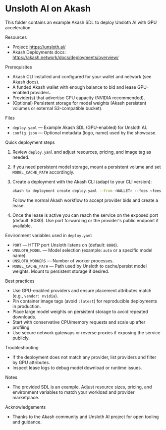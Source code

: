 # Unsloth AI on Akash

This folder contains an example Akash SDL to deploy Unsloth AI with GPU acceleration.

Resources
- Project: https://unsloth.ai/
- Akash Deployments docs: https://akash.network/docs/deployments/overview/

Prerequisites
- Akash CLI installed and configured for your wallet and network (see Akash docs).
- A funded Akash wallet with enough balance to bid and lease GPU-enabled providers.
- Provider(s) that advertise GPU capacity (NVIDIA recommended).
- (Optional) Persistent storage for model weights (Akash persistent volumes or external S3-compatible bucket).

Files
- `deploy.yaml` — Example Akash SDL (GPU-enabled) for Unsloth AI.
- `config.json` — Optional metadata (logo, name) used by the showcase.

Quick deployment steps
1. Review `deploy.yaml` and adjust resources, pricing, and image tag as needed.
2. If you need persistent model storage, mount a persistent volume and set `MODEL_CACHE_PATH` accordingly.
3. Create a deployment with the Akash CLI (adapt to your CLI version):

   ```bash
   akash tx deployment create deploy.yaml --from <WALLET> --fees <fees>
   ```

   Follow the normal Akash workflow to accept provider bids and create a lease.
4. Once the lease is active you can reach the service on the exposed port (default: 8080). Use port forwarding or the provider's public endpoint if available.

Environment variables used in `deploy.yaml`
- `PORT` — HTTP port Unsloth listens on (default: `8080`).
- `UNSLOTH_MODEL` — Model selection (example: `auto` or a specific model name).
- `UNSLOTH_WORKERS` — Number of worker processes.
- `MODEL_CACHE_PATH` — Path used by Unsloth to cache/persist model weights. Mount to persistent storage if desired.

Best practices
- Use GPU-enabled providers and ensure placement attributes match (e.g., `vendor: nvidia`).
- Pin container image tags (avoid `:latest`) for reproducible deployments in production.
- Place large model weights on persistent storage to avoid repeated downloads.
- Start with conservative CPU/memory requests and scale up after profiling.
- Use secure network gateways or reverse proxies if exposing the service publicly.

Troubleshooting
- If the deployment does not match any provider, list providers and filter by GPU attributes.
- Inspect lease logs to debug model download or runtime issues.

Notes
- The provided SDL is an example. Adjust resource sizes, pricing, and environment variables to match your workload and provider marketplace.

Acknowledgements
- Thanks to the Akash community and Unsloth AI project for open tooling and guidance.


